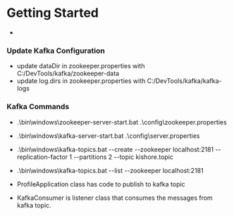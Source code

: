 # Getting Started

* 
### Update Kafka Configuration

* update dataDir in zookeeper.properties with C:/DevTools/kafka/zookeeper-data
* update log.dirs in zookeeper.properties with C:/DevTools/kafka/kafka-logs

### Kafka Commands
* .\bin\windows\zookeeper-server-start.bat .\config\zookeeper.properties
* .\bin\windows\kafka-server-start.bat .\config\server.properties
* .\bin\windows\kafka-topics.bat --create --zookeeper localhost:2181 --replication-factor 1 --partitions 2 --topic kishore.topic
* .\bin\windows\kafka-topics.bat --list --zookeeper localhost:2181


* ProfileApplication class has code to publish to kafka topic
* KafkaConsumer is listener class that consumes the messages from kafka topic.



 